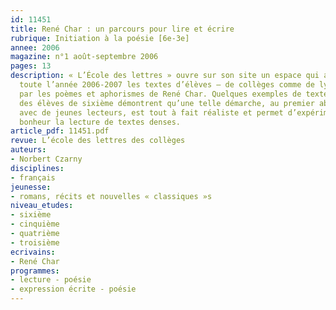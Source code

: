 ```yaml
---
id: 11451
title: René Char : un parcours pour lire et écrire
rubrique: Initiation à la poésie [6e-3e]
annee: 2006
magazine: n°1 août-septembre 2006
pages: 13
description: « L’École des lettres » ouvre sur son site un espace qui accueille pendant
  toute l’année 2006-2007 les textes d’élèves – de collèges comme de lycées – inspirés
  par les poèmes et aphorismes de René Char. Quelques exemples de textes rédigés par
  des élèves de sixième démontrent qu’une telle démarche, au premier abord aventureuse
  avec de jeunes lecteurs, est tout à fait réaliste et permet d’expérimenter avec
  bonheur la lecture de textes denses.
article_pdf: 11451.pdf
revue: L’école des lettres des collèges
auteurs:
- Norbert Czarny
disciplines:
- français
jeunesse:
- romans, récits et nouvelles « classiques »s
niveau_etudes:
- sixième
- cinquième
- quatrième
- troisième
ecrivains:
- René Char
programmes:
- lecture - poésie
- expression écrite - poésie
---
```

